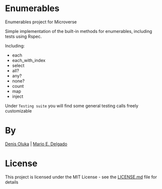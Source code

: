 # Enumerables
Enumerables project for Microverse

Simple implementation of the built-in methods for enumerables, including tests using Rspec.

Including:

* each
* each_with_index
* select
* all?
* any?
* none?
* count
* map
* inject

Under `Testing suite` you will find some general testing calls freely customizable

# By

[Denis Oluka](https://github.com/OlukaDenis) | [Mario E. Delgado](https://github.com/MarioDena)

# License

This project is licensed under the MIT License - see the [LICENSE.md](LICENSE.md) file for details

